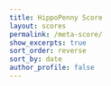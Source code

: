 ```yaml
---
title: HippoPenny Score
layout: scores
permalink: /meta-score/
show_excerpts: true
sort_order: reverse
sort_by: date
author_profile: false
---
```





